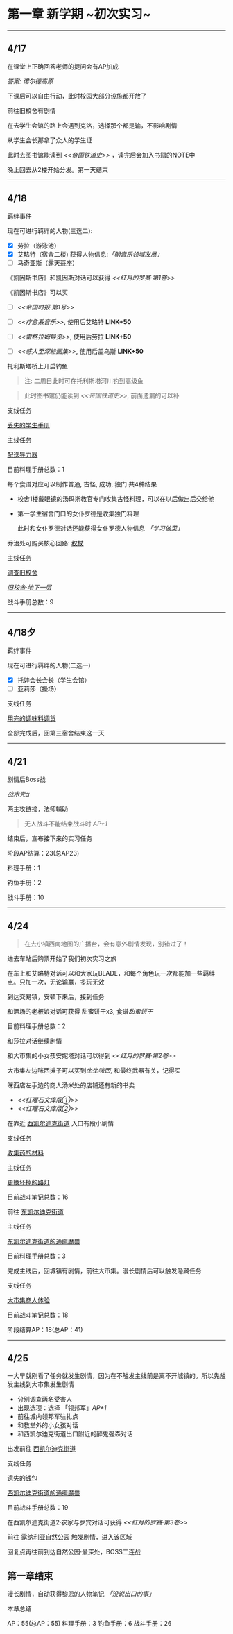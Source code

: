 # 第一章 新学期 \~初次实习\~

---

## 4/17

在课堂上正确回答老师的提问会有AP加成

*答案: 诺尔德高原*

下课后可以自由行动，此时校园大部分设施都开放了

前往旧校舍有剧情

在去学生会馆的路上会遇到克洛，选择那个都是输，不影响剧情

从学生会长那拿了众人的学生证

此时去图书馆能读到 *<<帝国铁道史>>* ，读完后会加入书籍的NOTE中

晚上回去从2楼开始分发。第一天结束

---

## 4/18

羁绊事件

现在可进行羁绊的人物(三选二):
- [x] 劳拉（游泳池）
- [x] 艾略特（宿舍二楼)
    获得人物信息:*「朝音乐领域发展」*
- [ ] 马奇亚斯（露天茶座）

《凯因斯书店》和凯因斯对话可以获得 *<<红月的罗赛·第1卷>>*

《凯因斯书店》可以买

- [ ] *<<帝国时报·第1号>>*
- [ ] *<<疗愈系音乐>>*, 使用后艾略特 **LINK+50**
- [ ] *<<雷格拉姆导览>>*, 使用后劳拉 **LINK+50**
- [ ] *<<感人至深絵画集>>*, 使用后盖乌斯 **LINK+50**
    

托利斯塔桥上开启钓鱼

> 注: 二周目此时可在托利斯塔河川钓到高级鱼

> 此时图书馆仍能读到 *<<帝国铁道史>>*, 前面遗漏的可以补

支线任务

[丢失的学生手册](/game/TheLegendOfHeroes/SenNoKiseki/quests/%E4%B8%A2%E5%A4%B1%E7%9A%84%E5%AD%A6%E7%94%9F%E6%89%8B%E5%86%8C.md)

主线任务

[配送导力器](/game/TheLegendOfHeroes/SenNoKiseki/quests/%E9%85%8D%E9%80%81%E5%AF%BC%E5%8A%9B%E5%99%A8.md)

目前料理手册总数：1

每个食谱对应可以制作普通, 古怪, 成功, 独门 共4种结果

- 校舍1楼戴眼镜的汤玛斯教官专门收集古怪料理，可以在以后做出后交给他

- 第一学生宿舍门口的女仆罗德是收集独门料理

    此时和女仆罗德对话还能获得女仆罗德人物信息 *「学习做菜」*

乔治处可购买核心回路: [权杖](/game/TheLegendOfHeroes/SenNoKiseki/quartz/%E6%9D%83%E6%9D%96.md)

主线任务

[调查旧校舍](/game/TheLegendOfHeroes/SenNoKiseki/quests/%E8%B0%83%E6%9F%A5%E6%97%A7%E6%A0%A1%E8%88%8D.md)

*[旧校舍‧地下一层](/game/TheLegendOfHeroes/SenNoKiseki/locations/%E6%97%A7%E6%A0%A1%E8%88%8D%E2%80%A7%E5%9C%B0%E4%B8%8B%E4%B8%80%E5%B1%82.md)*

战斗手册总数：9

---

## 4/18夕

羁绊事件

现在可进行羁绊的人物(二选一)

- [x] 托娃会长会长（学生会馆）
- [ ] 亚莉莎（操场）

支线任务

[用完的调味料调货](/game/TheLegendOfHeroes/SenNoKiseki/quests/%E7%94%A8%E5%AE%8C%E7%9A%84%E8%B0%83%E5%91%B3%E6%96%99%E8%B0%83%E8%B4%A7.md)

全部完成后，回第三宿舍结束这一天

---

## 4/21

剧情后Boss战

*战术壳α*

两主攻链接，法师辅助

> 无人战斗不能结束战斗时 *AP+1*

结束后，宣布接下来的实习任务

阶段AP结算：23(总AP23)

料理手册：1

钓鱼手册：2

战斗手册：10

---

## 4/24

> 在去小镇西南地图的广播台，会有意外剧情发现，别错过了！

进去车站后购票开始了我们初次实习之旅

在车上和艾略特对话可以和大家玩BLADE，和每个角色玩一次都能加一些羁绊点。只加一次，无论输赢，多玩无效

到达交易镇，安顿下来后，接到任务

和酒场的老板娘对话可获得 甜蜜饼干x3, 食谱*甜蜜饼干*

目前料理手册总数：2

和莎拉对话继续剧情

和大市集的小女孩安妮塔对话可以得到 *<<红月的罗赛·第2卷>>*

大市集左边咪西摊子可以买到*坐坐咪西*, 和最终武器有关，记得买

咪西店左手边的商人汤米处的店铺还有新的书卖

- *<<红曜石文库版①>>*
- *<<红曜石文库版②>>*

在靠近 [西凯尔迪克街道](/game/TheLegendOfHeroes/SenNoKiseki/locations/%E8%A5%BF%E5%87%AF%E5%B0%94%E8%BF%AA%E5%85%8B%E8%A1%97%E9%81%93.md) 入口有段小剧情

支线任务

[收集药的材料](/game/TheLegendOfHeroes/SenNoKiseki/quests/%E6%94%B6%E9%9B%86%E8%8D%AF%E7%9A%84%E6%9D%90%E6%96%99.md)

主线任务

[更换坏掉的路灯](/game/TheLegendOfHeroes/SenNoKiseki/quests/%E6%9B%B4%E6%8D%A2%E5%9D%8F%E6%8E%89%E7%9A%84%E8%B7%AF%E7%81%AF.md)

目前战斗笔记总数：16

前往 [东凯尔迪克街道](/game/TheLegendOfHeroes/SenNoKiseki/locations/%E4%B8%9C%E5%87%AF%E5%B0%94%E8%BF%AA%E5%85%8B%E8%A1%97%E9%81%93.md) 

主线任务

[东凯尔迪克街道的通缉魔兽](/game/TheLegendOfHeroes/SenNoKiseki/quests/%E4%B8%9C%E5%87%AF%E5%B0%94%E8%BF%AA%E5%85%8B%E8%A1%97%E9%81%93%E7%9A%84%E9%80%9A%E7%BC%89%E9%AD%94%E5%85%BD.md)

目前料理手册总数：3

完成主线后，回城镇有剧情，前往大市集。漫长剧情后可以触发隐藏任务

支线任务

[大市集商人体验](/game/TheLegendOfHeroes/SenNoKiseki/quests/%E5%A4%A7%E5%B8%82%E9%9B%86%E5%95%86%E4%BA%BA%E4%BD%93%E9%AA%8C.md)

目前战斗笔记总数：18

阶段结算AP：18(总AP：41)

---

## 4/25

一大早就刚看了任务就发生剧情，因为在不触发主线前是离不开城镇的。所以先触发主线到大市集发生剧情

- 分别调查两名受害人
- 出现选项：选择 「领邦军」*AP+1*
- 前往城内领邦军驻扎点
- 和教堂外的小女孩对话
- 和西凯尔迪克街道出口附近的醉鬼强森对话

出发前往 [西凯尔迪克街道](/game/TheLegendOfHeroes/SenNoKiseki/locations/%E8%A5%BF%E5%87%AF%E5%B0%94%E8%BF%AA%E5%85%8B%E8%A1%97%E9%81%93.md)

支线任务

[遗失的钱包](/game/TheLegendOfHeroes/SenNoKiseki/quests/%E9%81%97%E5%A4%B1%E7%9A%84%E9%92%B1%E5%8C%85.md)

[西凯尔迪克街道的通缉魔兽](/game/TheLegendOfHeroes/SenNoKiseki/quests/%E8%A5%BF%E5%87%AF%E5%B0%94%E8%BF%AA%E5%85%8B%E8%A1%97%E9%81%93%E7%9A%84%E9%80%9A%E7%BC%89%E9%AD%94%E5%85%BD.md)

目前战斗手册总数：19

在西凯尔迪克街道2·农家与罗宾对话可获得 *<<红月的罗赛·第3卷>>*

前往 [露纳利亚自然公园](/game/TheLegendOfHeroes/SenNoKiseki/locations/%E9%9C%B2%E7%BA%B3%E5%88%A9%E4%BA%9A%E8%87%AA%E7%84%B6%E5%85%AC%E5%9B%AD.md) 触发剧情，进入该区域

回复点再往前到达自然公园·最深处，BOSS二连战

## 第一章结束

漫长剧情，自动获得黎恩的人物笔记 *「没说出口的事」*

本章总结

AP：55(总AP：55)
料理手册：3
钓鱼手册：6
战斗手册：26

